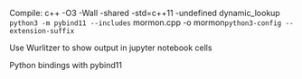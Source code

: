 Compile: c++ -O3 -Wall -shared -std=c++11 -undefined dynamic_lookup `python3 -m pybind11 --includes` mormon.cpp -o mormon`python3-config --extension-suffix`

Use Wurlitzer to show output in jupyter notebook cells

Python bindings with pybind11